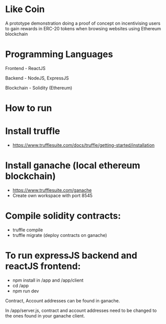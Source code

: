 # Like Coin
A prototype demonstration doing a proof of concept on incentivising users to gain rewards in ERC-20 tokens when browsing websites using Ethereum blockchain

# Programming Languages
Frontend - ReactJS

Backend - NodeJS, ExpressJS

Blockchain - Solidity (Ethereum)

# How to run
# Install truffle
- https://www.trufflesuite.com/docs/truffle/getting-started/installation

# Install ganache (local ethereum blockchain)
- https://www.trufflesuite.com/ganache
- Create own workspace with port 8545

# Compile solidity contracts:
- truffle compile
- truffle migrate (deploy contracts on ganache)

# To run expressJS backend and reactJS frontend:
- npm install in /app and /app/client
- cd /app
- npm run dev

Contract, Account addresses can be found in ganache.

In /app/server.js, contract and account addresses need to be changed to the ones found in your ganache client.


